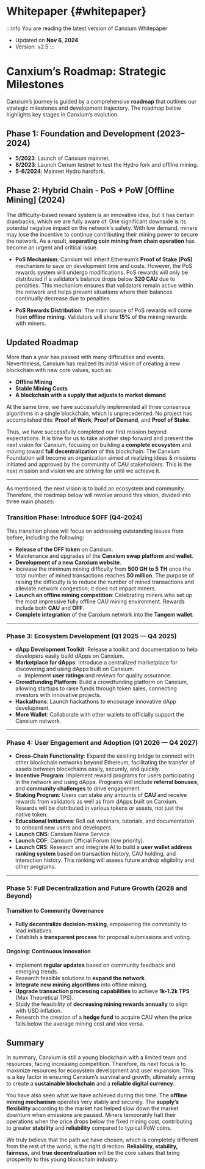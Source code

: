 # Whitepaper {#whitepaper}

:::info You are reading the latest version of Canxium Whitepaper

- Updated on **Nov 6, 2024**.
- Version: v2.5
  :::

# Canxium’s Roadmap: Strategic Milestones

Canxium’s journey is guided by a comprehensive **roadmap** that outlines our strategic milestones and development trajectory. The roadmap below highlights key stages in Canxium’s evolution.

## **Phase 1: Foundation and Development (2023–2024)**

- **5/2023**: Launch of Canxium mainnet.
- **8/2023**: Launch Cerium testnet to test the Hydro fork and offline mining.
- **5-6/2024**: Mainnet Hydro hardfork.

## **Phase 2: Hybrid Chain - PoS + PoW [Offline Mining] (2024)**

The difficulty-based reward system is an innovative idea, but it has certain drawbacks, which we are fully aware of. One significant downside is its potential negative impact on the network's safety. With low demand, miners may lose the incentive to continue contributing their mining power to secure the network. As a result, **separating coin mining from chain operation** has become an urgent and critical issue.

- **PoS Mechanism**: Canxium will inherit Ethereum’s **Proof of Stake (PoS)** mechanism to save on development time and costs. However, the PoS rewards system will undergo modifications. PoS rewards will only be distributed if a validator’s balance drops below **320 CAU** due to penalties. This mechanism ensures that validators remain active within the network and helps prevent situations where their balances continually decrease due to penalties.

- **PoS Rewards Distribution**: The main source of PoS rewards will come from **offline mining**. Validators will share **15%** of the mining rewards with miners.

## Updated Roadmap

More than a year has passed with many difficulties and events. Nevertheless, Canxium has realized its initial vision of creating a new blockchain with new core values, such as:

- **Offline Mining**
- **Stable Mining Costs**
- **A blockchain with a supply that adjusts to market demand**

At the same time, we have successfully implemented all three consensus algorithms in a single blockchain, which is unprecedented. No project has accomplished this: **Proof of Work**, **Proof of Demand**, and **Proof of Stake**.

Thus, we have successfully completed our first mission beyond expectations. It is time for us to take another step forward and present the next vision for Canxium, focusing on building a **complete ecosystem** and moving toward **full decentralization** of this blockchain. The Canxium Foundation will become an organization aimed at realizing ideas & missions initiated and approved by the community of CAU stakeholders. This is the next mission and vision we are striving for until we achieve it.

---

As mentioned, the next vision is to build an ecosystem and community. Therefore, the roadmap below will revolve around this vision, divided into three main phases:

### **Transition Phase: Introduce $OFF (Q4–2024)**

This transition phase will focus on addressing outstanding issues from before, including the following:

- **Release of the OFF token** on Canxium.
- Maintenance and upgrades of the **Canxium swap platform** and **wallet**.
- **Development of a new Canxium website**.
- Increase the minimum mining difficulty from **500 GH to 5 TH** once the total number of mined transactions reaches **50 million**. The purpose of raising the difficulty is to reduce the number of mined transactions and alleviate network congestion; it does not impact miners.
- **Launch an offline mining competition**: Celebrating miners who set up the most impressive fully offline CAU mining environment. Rewards include both **CAU** and **OFF**.
- **Complete integration** of the Canxium network into the **Tangem wallet**.

---

### **Phase 3: Ecosystem Development (Q1 2025 — Q4 2025)**

- **dApp Development Toolkit**: Release a toolkit and documentation to help developers easily build dApps on Canxium.
- **Marketplace for dApps**: Introduce a centralized marketplace for discovering and using dApps built on Canxium.
  - Implement **user ratings** and reviews for quality assurance.
- **Crowdfunding Platform**: Build a crowdfunding platform on Canxium, allowing startups to raise funds through token sales, connecting investors with innovative projects.
- **Hackathons**: Launch hackathons to encourage innovative dApp development.
- **More Wallet**: Collaborate with other wallets to officially support the Canxium network.

---

### **Phase 4: User Engagement and Adoption (Q1 2026 — Q4 2027)**

- **Cross-Chain Functionality**: Expand the existing bridge to connect with other blockchain networks beyond Ethereum, facilitating the transfer of assets between blockchains easily, securely, and quickly.
- **Incentive Program**: Implement reward programs for users participating in the network and using dApps. Programs will include **referral bonuses**, and **community challenges** to drive engagement.
- **Staking Program**: Users can stake any amounts of **CAU** and receive rewards from validators as well as from dApps built on Canxium. Rewards will be distributed in various tokens or assets, not just the native token.
- **Educational Initiatives**: Roll out webinars, tutorials, and documentation to onboard new users and developers.
- **Launch CNS**: Canxium Name Service.
- **Launch COF**: Canxium Official Forum (low priority).
- **Launch CRS**: Research and integrate AI to build a **user wallet address ranking system** based on transaction history, CAU holding, and interaction history. This ranking will assess future airdrop eligibility and other programs.

---

### **Phase 5: Full Decentralization and Future Growth (2028 and Beyond)**

#### **Transition to Community Governance**
- **Fully decentralize decision-making**, empowering the community to lead initiatives.
- Establish a **transparent process** for proposal submissions and voting.

#### **Ongoing: Continuous Innovation**
- Implement **regular updates** based on community feedback and emerging trends.
- Research feasible solutions to **expand the network**.
- **Integrate new mining algorithms** into offline mining.
- **Upgrade transaction processing capabilities** to achieve **1k-1.2k TPS** (Max Theoretical TPS).
- Study the feasibility of **decreasing mining rewards annually** to align with USD inflation.
- Research the creation of a **hedge fund** to acquire CAU when the price falls below the average mining cost and vice versa.

## **Summary**

In summary, Canxium is still a young blockchain with a limited team and resources, facing increasing competition. Therefore, its next focus is to maximize resources for ecosystem development and user expansion. This is a key factor in ensuring Canxium’s survival and growth, ultimately aiming to create a **sustainable blockchain** and a **reliable digital currency**.

You have also seen what we have achieved during this time. The **offline mining mechanism** operates very stably and securely. The **supply’s flexibility** according to the market has helped slow down the market downturn when emissions are paused. Miners temporarily halt their operations when the price drops below the fixed mining cost, contributing to greater **stability** and **reliability** compared to typical PoW coins.

We truly believe that the path we have chosen, which is completely different from the rest of the world, is the right direction. **Reliability, stability, fairness,** and **true decentralization** will be the core values that bring prosperity to this young blockchain industry.
